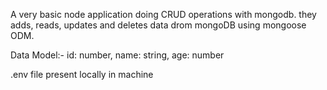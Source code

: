 A very basic node application doing CRUD operations with mongodb. they adds, reads, updates and deletes data drom mongoDB using mongoose ODM.

Data Model:-
id: number,
name: string,
age: number

.env file present locally in machine